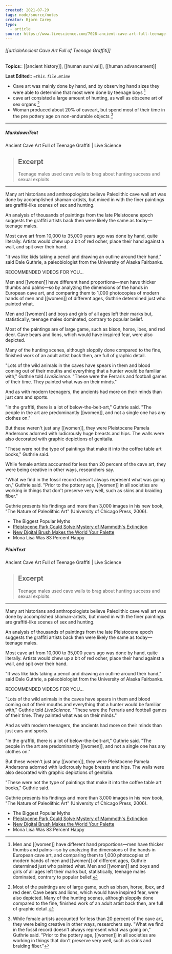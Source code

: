 ```yaml
---
created: 2021-07-29
tags: node/source/notes
creator: Bjorn Carey
type:
  - article
source: https://www.livescience.com/7028-ancient-cave-art-full-teenage-graffiti.html
---
```


###### [[articleAncient Cave Art Full of Teenage Graffiti]]

**Topics**::  [[ancient history]], [[human survival]], [[human advancement]]

**Last Edited**:: *`=this.file.mtime`*

- Cave art was mainly done by hand, and by observing hand sizes they were able to determine that most were done by teenage boys [^1]
- cave art consisted a large amount of hunting, as well as obscene art of sex organs [^2]
- Woman produced about 20% of caveart, but spend most of their time in the pre pottery age on non-endurable objects [^3]

---


##### MarkdownText

Ancient Cave Art Full of Teenage Graffiti | Live Science

> ## Excerpt
> Teenage males used cave walls to brag about hunting success and sexual exploits.

---
Many art historians and anthropologists believe Paleolithic cave wall art was done by accomplished shaman-artists, but mixed in with the finer paintings are graffiti-like scenes of sex and hunting.

An analysis of thousands of paintings from the late Pleistocene epoch suggests the graffiti artists back then were likely the same as today—teenage males.

Most cave art from 10,000 to 35,000 years ago was done by hand, quite literally. Artists would chew up a bit of red ocher, place their hand against a wall, and spit over their hand.

"It was like kids taking a pencil and drawing an outline around their hand," said Dale Guthrie, a paleobiologist from the University of Alaska Fairbanks.

RECOMMENDED VIDEOS FOR YOU...

Men and [[women]] have different hand proportions—men have thicker thumbs and palms—so by analyzing the dimensions of the hands in European cave art, and comparing them to 1,000 photocopies of modern hands of men and [[women]] of different ages, Guthrie determined just who painted what.

Men and [[women]] and boys and girls of all ages left their marks but, statistically, teenage males dominated, contrary to popular belief.

Most of the paintings are of large game, such as bison, horse, ibex, and red deer. Cave bears and lions, which would have inspired fear, were also depicted.

Many of the hunting scenes, although sloppily done compared to the fine, finished work of an adult artist back then, are full of graphic detail.

"Lots of the wild animals in the caves have spears in them and blood coming out of their mouths and everything that a hunter would be familiar with," Guthrie told _LiveScience_. "These were the Ferraris and football games of their time. They painted what was on their minds."

And as with modern teenagers, the ancients had more on their minds than just cars and sports.

"In the graffiti, there is a lot of below-the-belt-art," Guthrie said. "The people in the art are predominantly [[women]], and not a single one has any clothes on."

But these weren't just any [[women]], they were Pleistocene Pamela Andersons adorned with ludicrously huge breasts and hips. The walls were also decorated with graphic depictions of genitalia.

"These were not the type of paintings that make it into the coffee table art books," Guthrie said.

While female artists accounted for less than 20 percent of the cave art, they were being creative in other ways, researchers say.

"What we find in the fossil record doesn't always represent what was going on," Guthrie said. "Prior to the pottery age, [[women]] in all societies are working in things that don't preserve very well, such as skins and braiding fiber."

Guthrie presents his findings and more than 3,000 images in his new book, "The Nature of Paleolithic Art" (University of Chicago Press, 2006).

-   The Biggest Popular Myths
-   [Pleistocene Park Could Solve Mystery of Mammoth's Extinction](https://www.livescience.com/243-pleistocene-park-solve-mystery-mammoth-extinction.html)
-   [New Digital Brush Makes the World Your Palette](https://www.livescience.com/446-digital-brush-world-palette.html)
-   Mona Lisa Was 83 Percent Happy


##### PlainText

 Ancient Cave Art Full of Teenage Graffiti | Live Science

> ## Excerpt
> Teenage males used cave walls to brag about hunting success and sexual exploits.

---
Many art historians and anthropologists believe Paleolithic cave wall art was done by accomplished shaman-artists, but mixed in with the finer paintings are graffiti-like scenes of sex and hunting.

An analysis of thousands of paintings from the late Pleistocene epoch suggests the graffiti artists back then were likely the same as today—teenage males.

Most cave art from 10,000 to 35,000 years ago was done by hand, quite literally. Artists would chew up a bit of red ocher, place their hand against a wall, and spit over their hand.

"It was like kids taking a pencil and drawing an outline around their hand," said Dale Guthrie, a paleobiologist from the University of Alaska Fairbanks.

RECOMMENDED VIDEOS FOR YOU...

[^1]: Men and [[women]] have different hand proportions—men have thicker thumbs and palms—so by analyzing the dimensions of the hands in European cave art, and comparing them to 1,000 photocopies of modern hands of men and [[women]] of different ages, Guthrie determined just who painted what. Men and [[women]] and boys and girls of all ages left their marks but, statistically, teenage males dominated, contrary to popular belief.

[^2]: Most of the paintings are of large game, such as bison, horse, ibex, and red deer. Cave bears and lions, which would have inspired fear, were also depicted. Many of the hunting scenes, although sloppily done compared to the fine, finished work of an adult artist back then, are full of graphic detail.

"Lots of the wild animals in the caves have spears in them and blood coming out of their mouths and everything that a hunter would be familiar with," Guthrie told _LiveScience_. "These were the Ferraris and football games of their time. They painted what was on their minds."

And as with modern teenagers, the ancients had more on their minds than just cars and sports.

"In the graffiti, there is a lot of below-the-belt-art," Guthrie said. "The people in the art are predominantly [[women]], and not a single one has any clothes on."

But these weren't just any [[women]], they were Pleistocene Pamela Andersons adorned with ludicrously huge breasts and hips. The walls were also decorated with graphic depictions of genitalia.

"These were not the type of paintings that make it into the coffee table art books," Guthrie said.

[^3]: While female artists accounted for less than 20 percent of the cave art, they were being creative in other ways, researchers say. "What we find in the fossil record doesn't always represent what was going on," Guthrie said. "Prior to the pottery age, [[women]] in all societies are working in things that don't preserve very well, such as skins and braiding fiber."

Guthrie presents his findings and more than 3,000 images in his new book, "The Nature of Paleolithic Art" (University of Chicago Press, 2006).

-   The Biggest Popular Myths
-   [Pleistocene Park Could Solve Mystery of Mammoth's Extinction](https://www.livescience.com/243-pleistocene-park-solve-mystery-mammoth-extinction.html)
-   [New Digital Brush Makes the World Your Palette](https://www.livescience.com/446-digital-brush-world-palette.html)
-   Mona Lisa Was 83 Percent Happy


